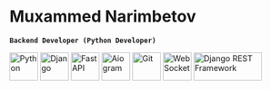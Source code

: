 # Muxammed Narimbetov

**`Backend Developer (Python Developer)`**

<p align="left">
  <img src="https://cdn.jsdelivr.net/gh/devicons/devicon/icons/python/python-original.svg" alt="Python" width="50" height="50"/>
  <img src="https://cdn.jsdelivr.net/gh/devicons/devicon/icons/django/django-plain.svg" alt="Django" width="50" height="50"/>
  <img src="https://fastapi.tiangolo.com/img/logo-margin/logo-teal.png" alt="FastAPI" width="50" height="50"/>
  <img src="https://docs.aiogram.dev/en/latest/_static/logo.png" alt="Aiogram" width="50" height="50"/>
  <img src="https://cdn.worldvectorlogo.com/logos/git-icon.svg" alt="Git" width="50" height="50"/>
  <img src="https://upload.wikimedia.org/wikipedia/commons/thumb/1/1e/WebSocket_logo.svg/120px-WebSocket_logo.svg.png" alt="WebSocket" width="50" height="50"/>
  <img src="https://raw.githubusercontent.com/wsvincent/awesome-django/main/logo/drf-logo.png" alt="Django REST Framework" width="120" height="50"/>
</p>
